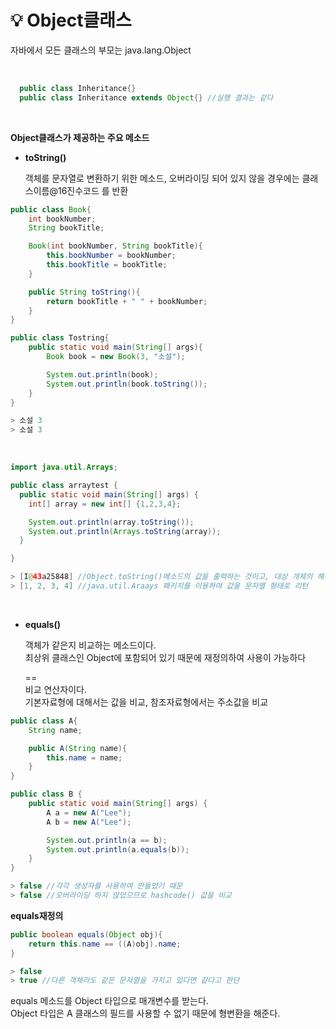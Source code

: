 # 💡 **Object클래스**

자바에서 모든 클래스의 부모는 java.lang.Object

<br>

```java
  public class Inheritance{}
  public class Inheritance extends Object{} //실행 결과는 같다
```

<br>

**Object클래스가 제공하는 주요 메소드**

- **toString()** 

  객체를 문자열로 변환하기 위한 메소드, 오버라이딩 되어 있지 않을 경우에는
  클래스이름@16진수코드 를 반환

```java
public class Book{
    int bookNumber;
    String bookTitle;

    Book(int bookNumber, String bookTitle){
        this.bookNumber = bookNumber;
        this.bookTitle = bookTitle;
    }

    public String toString(){
        return bookTitle + " " + bookNumber;
    }
}
```

```java
public class Tostring{
    public static void main(String[] args){
        Book book = new Book(3, "소설");

        System.out.println(book);
        System.out.println(book.toString());
    }
}
```

```java
> 소설 3
> 소설 3
```


<br>

```java
import java.util.Arrays;

public class arraytest {
  public static void main(String[] args) {
	int[] array = new int[] {1,2,3,4};

	System.out.println(array.toString());
	System.out.println(Arrays.toString(array));
  }

}

```

```java
> [I@43a25848] //Object.toString()메소드의 값을 출력하는 것이고, 대상 개체의 해쉬코드값을 출력한다
> [1, 2, 3, 4] //java.util.Araays 패키지를 이용하여 값을 문자열 형태로 리턴
```

<br>

- **equals()** 

  객체가 같은지 비교하는 메소드이다. <br>
  최상위 클래스인 Object에 포함되어 있기 때문에 재정의하여 사용이 가능하다

  == <br>
  비교 연산자이다. <br>
  기본자료형에 대해서는 값을 비교, 참조자료형에서는 주소값을 비교

```java
public class A{
    String name;

    public A(String name){
        this.name = name;
    }
}
```

```java
public class B {
	public static void main(String[] args) {
		A a = new A("Lee");
		A b = new A("Lee");

		System.out.println(a == b);
		System.out.println(a.equals(b));
	}
}
```

```java
> false //각각 생성자를 사용하여 만들었기 때문
> false //오버라이딩 하지 않았으므로 hashcode() 값을 비교
```

**equals재정의**

```java
public boolean equals(Object obj){
	return this.name == ((A)obj).name;
}
```

```java
> false
> true //다른 객체라도 같은 문자열을 가지고 있다면 같다고 판단
```

equals 메소드를 Object 타입으로 매개변수를 받는다. <br>
Object 타입은 A 클래스의 필드를 사용할 수 없기 때문에 형변환을 해준다.
